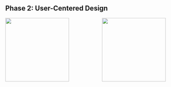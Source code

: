 ## Phase 2: User-Centered Design

<img align=right src="https://i.imgur.com/a84lJD9.png" width="200">


<img align=center src="https://i.imgur.com/epSPRmO.png" width="200">
